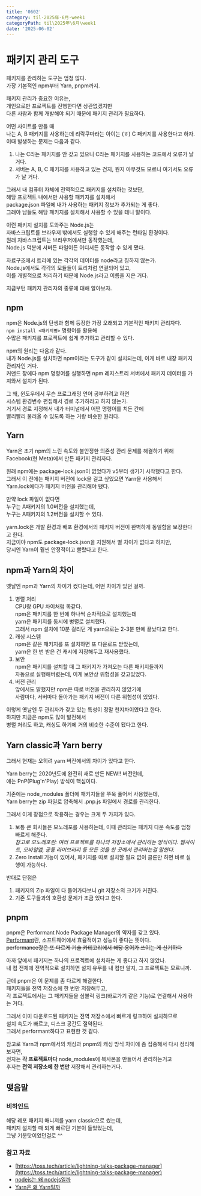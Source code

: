 ```yaml
---
title: '0602'
category: til-2025年-6月-week1
categoryPath: til\2025年\6月\week1
date: '2025-06-02'
---
```

# 패키지 관리 도구

패키지를 관리하는 도구는 엄청 많다.     
가장 기본적인 npm부터 Yarn, pnpm까지.

패키지 관리가 중요한 이유는,     
개인으로만 프로젝트를 진행한다면 상관없겠지만     
다른 사람과 함께 개발해야 되기 때문에 패키지 관리가 필요하다.

어떤 사이트를 만들 때     
나는 A, B 패키지를 사용하는데 리락쿠마라는 아이는 (ㅎ) C 패키지를 사용한다고 하자.     
이때 발생하는 문제는 다음과 같다.

1. 나는 C라는 패키지를 안 갖고 있으니 C라는 패키지를 사용하는 코드에서 오류가 날 거다.    
2. 서버는 A, B, C 패키지를 사용하고 있는 건지, 뭔지 아무것도 모르니 여기서도 오류가 날 거다.

그래서 내 컴퓨터 자체에 전역적으로 패키지를 설치하는 것보단,     
해당 프로젝트 내에서만 사용할 패키지를 설치해서     
package.json 파일에 내가 사용하는 패키지 정보가 추가되는 게 좋다.     
그래야 남들도 해당 패키지를 설치해서 사용할 수 있을 테니 말이다.

이런 패키지 설치를 도와주는 Node.js는     
자바스크립트를 브라우저 밖에서도 실행할 수 있게 해주는 런타임 환경이다.     
원래 자바스크립트는 브라우저에서만 동작했는데,     
Node.js 덕분에 서버든 파일이든 어디서든 동작할 수 있게 됐다.

자료구조에서 트리에 있는 각각의 데이터를 node라고 칭하지 않는가.     
Node.js에서도 각각의 모듈들이 트리처럼 연결되어 있고,     
이를 개별적으로 처리하기 때문에 Node.js라고 이름을 지은 거다.

지금부턴 패키지 관리자의 종류에 대해 알아보자.    
## npm    
npm은 Node.js의 탄생과 함께 등장한 가장 오래되고 기본적인 패키지 관리자다.    
`npm install <패키지명>` 명령어를 활용해     
수많은 패키지를 프로젝트에 쉽게 추가하고 관리할 수 있다.

npm의 원리는 다음과 같다.     
내가 Node.js를 설치하면 npm이라는 도구가 같이 설치되는데, 이게 바로 내장 패키지 관리자인 거다.    
커맨드 창에다 npm 명령어를 실행하면 npm 레지스트리 서버에서 패키지 데이터를 가져와서 설치가 된다.

그 왜, 윈도우에서 무슨 프로그래밍 언어 공부하려고 하면     
시스템 환경변수 편집해서 경로 추가하라고 하지 않는가.     
거기서 경로 지정해서 내가 터미널에서 어떤 명령어를 치든 간에     
빨리빨리 불러올 수 있도록 하는 거랑 비슷한 원리다.    
## Yarn    
Yarn은 초기 npm의 느린 속도와 불안정한 의존성 관리 문제를 해결하기 위해    
Facebook(현 Meta)에서 만든 패키지 관리자다. 

원래 npm에는 package-lock.json이 없었다가 v5부터 생기기 시작했다고 한다.    
그래서 이 전에는 패키지 버전에 lock을 걸고 싶었으면 Yarn을 사용해서     
Yarn.lock에다가 패키지 버전을 관리해야 됐다.

만약 lock 파일이 없다면    
누구는 A패키지의 1.0버전을 설치했는데,     
누구는 A패키지의 1.2버전을 설치할 수 있다. 

yarn.lock은 개발 환경과 배포 환경에서의 패키지 버전이 완벽하게 동일함을 보장한다고 한다.     
지금이야 npm도 package-lock.json을 지원해서 별 차이가 없다고 하지만,     
당시엔 Yarn이 훨씬 안정적이고 빨랐다고 한다.    
## npm과 Yarn의 차이    
옛날엔 npm과 Yarn의 차이가 컸다는데, 어떤 차이가 있던 걸까.

1. 병렬 처리     
CPU랑 GPU 차이처럼 똑같다.     
npm은 패키지를 한 번에 하나씩 순차적으로 설치했는데     
yarn은 패키지를 동시에 병렬로 설치했다.     
그래서 npm 설치에 10분 걸리던 게 yarn으로는 2-3분 만에 끝났다고 한다.    
2. 캐싱 시스템    
npm은 같은 패키지를 또 설치하면 또 다운로드 받았는데,     
yarn은 한 번 받은 건 캐시에 저장해두고 재사용했다.    
3. 보안    
npm은 패키지를 설치할 때 그 패키지가 가져오는 다른 패키지들까지     
자동으로 실행해버렸는데, 이게 보안상 위험성을 갖고있었다.    
4. 버전 관리    
앞에서도 말했지만 npm은 따로 버전을 관리하지 않았기에    
사람마다, 서버마다 돌아가는 패키지 버전이 다른 위험성이 있었다.

이렇게 옛날엔 두 관리자가 갖고 있는 특성이 정말 천지차이였다고 한다.     
하지만 지금은 npm도 많이 발전해서    
병렬 처리도 하고, 캐싱도 하기에 거의 비슷한 수준이 됐다고 한다.    
## Yarn classic과 Yarn berry    
그래서 현재는 오히려 yarn 버전에서의 차이가 있다고 한다.

Yarn berry는 2020년도에 완전히 새로 만든 NEW!! 버전인데,    
얘는 PnP(Plug'n'Play) 방식이 핵심이다.

기존에는 node_modules 폴더에 패키지들을 쭈욱 풀어서 사용했는데,    
Yarn berry는 zip 파일로 압축해서 .pnp.js 파일에서 경로를 관리한다.

그래서 이게 장점으로 작용하는 경우는 크게 두 가지가 있다.    
1. 보통 큰 회사들은 모노레포를 사용하는데, 이때 관리되는 패키지 다운 속도를 엄청 빠르게 해준다.    
_참고로 모노레포란: 여러 프로젝트를 하나의 저장소에서 관리하는 방식이다. 웹사이트, 모바일앱, 공통 라이브러리 등 모든 것을 한 곳에서 관리하는걸 말한다._    
2. Zero Install 기능이 있어서, 패키지를 따로 설치할 필요 없이 클론만 하면 바로 실행이 가능하다.

반대로 단점은    
1. 패키지의 Zip 파일이 다 들어가다보니 git 저장소의 크기가 커진다.    
2. 기존 도구들과의 호환성 문제가 조금 있다고 한다.

## pnpm    
pnpm은 Performant Node Package Manager의 약자를 갖고 있다.     
[Performant](https://dictionary.cambridge.org/ko/%EC%82%AC%EC%A0%84/%EC%98%81%EC%96%B4/performant)란, 소프트웨어에서 효율적이고 성능이 좋다는 뜻이다.    
~~performance랑은 또 다르게 기술 카테고리에서 해당 용어가 쓰이는 게 신기하다~~

아까 앞에서 패키지는 하나의 프로젝트에 설치하는 게 좋다고 하지 않았나.     
내 컴 전체에 전역적으로 설치하면 설치 유무를 내 컴만 알지, 그 프로젝트는 모르니까.

근데 pnpm은 이 문제를 좀 다르게 해결한다.     
패키지들을 전역 저장소에 한 번만 저장해두고,     
각 프로젝트에서는 그 패키지들을 심볼릭 링크(바로가기 같은 기능)로 연결해서 사용하는 거다. 

그래서 이미 다운로드된 패키지는 전역 저장소에서 빠르게 링크하여 설치하므로     
설치 속도가 빠르고, 디스크 공간도 절약된다.     
그래서 performant하다고 표현한 것 같다.

참고로 Yarn과 npm에서의 캐싱과 pnpm의 캐싱 방식 차이에 좀 집중해서 다시 정리해보자면,    
전자는 **각 프로젝트마다** node_modules에 복사본을 만들어서 관리하는거고    
후자는 **전역 저장소에 한 번만** 저장해서 관리하는거다.

## 맺음말

### 비하인드

해당 레포 패키지 매니저를 yarn classic으로 썼는데,    
패키지 설치할 때 되게 빠르단 기분이 들었었는데,    
그냥 기분탓이었던걸로 ^^

### 참고 자료    
- [https://toss.tech/article/lightning-talks-package-manager](https://toss.tech/article/lightning-talks-package-manager)    
- [nodejs는 왜 nodejs일까](https://stackoverflow.com/questions/5621812/why-is-node-js-named-node-js)  
- [Yarn은 왜 Yarn일까](https://x.com/sebmck/status/902899559705272320?lang=en)
